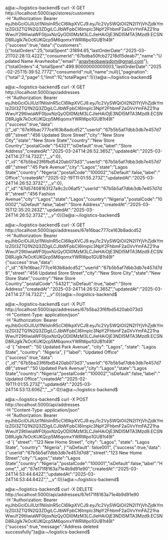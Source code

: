 a@a:~/logistics-backend$ curl -X GET \
  http://localhost:5000/api/stores/customers \
  -H "Authorization: Bearer eyJhbGciOiJIUzI1NiIsInR5cCI6IkpXVCJ9.eyJ1c2VySWQiOiI2N2I1YjVhZjdkYmIzZGI3ZTQ1N2Q3ZDgiLCJlbWFpbCI6Implc3NpY2FhbmF2aGVvYmFAZ21haWwuY29tIiwiaWF0IjoxNzQyODI0MzM3LCJleHAiOjE3NDI5MTA3Mzd9.ECSND8RJglk7kOcKUKQcp5M6qomxYWRWpo1GUB1t49I"
{"success":true,"data":{"customers":[{"totalOrders":25,"totalSpent":31894.65,"lastOrderDate":"2025-03-21T02:28:13.422Z","consumerId":"67bdba50fcb27218d15deab7","name":"Updated Name Anavheoba","email":"anavheobawisdom@gmail.com"},{"totalOrders":4,"totalSpent":499.90000000000003,"lastOrderDate":"2025-02-25T15:39:52.777Z","consumerId":null,"name":null}],"pagination":{"total":2,"page":1,"limit":10,"totalPages":1}}}a@a:~/logistics-backend$ 
























a@a:~/logistics-backend$ curl -X GET \
  http://localhost:5000/api/addresses \
  -H "Authorization: Bearer eyJhbGciOiJIUzI1NiIsInR5cCI6IkpXVCJ9.eyJ1c2VySWQiOiI2N2I1YjVhZjdkYmIzZGI3ZTQ1N2Q3ZDgiLCJlbWFpbCI6Implc3NpY2FhbmF2aGVvYmFAZ21haWwuY29tIiwiaWF0IjoxNzQyODI0MzM3LCJleHAiOjE3NDI5MTA3Mzd9.ECSND8RJglk7kOcKUKQcp5M6qomxYWRWpo1GUB1t49I"
{"success":true,"data":[{"_id":"67e16bac777ce163b8adcd52","userId":"67b5b5af7dbb3db7e457d7d8","street":"456 Updated Store Street","city":"New Store City","state":"New Store State","country":"New Store Country","postalCode":"54321","isDefault":true,"label":"Store Address","createdAt":"2025-03-24T14:26:52.365Z","updatedAt":"2025-03-24T14:27:14.732Z","__v":0},{"_id":"67b5ba23f6fbd5420ab073d3","userId":"67b5b5af7dbb3db7e457d7d8","street":"45 Park Avenue","city":"Lagos","state":"Lagos State","country":"Nigeria","postalCode":"100002","isDefault":false,"label":"Office","createdAt":"2025-02-19T11:01:55.273Z","updatedAt":"2025-03-24T14:26:52.373Z","__v":0},{"_id":"67d57408163127a9c2c06af5","userId":"67b5b5af7dbb3db7e457d7d8","street":"456 Fashion Avenue","city":"Lagos","state":"Lagos","country":"Nigeria","postalCode":"100002","isDefault":false,"label":"Store Address","createdAt":"2025-03-15T12:35:20.263Z","updatedAt":"2025-03-24T14:26:52.373Z","__v":0}]}a@a:~/logistics-backend$ 




















a@a:~/logistics-backend$ curl -X GET \
  http://localhost:5000/api/addresses/67e16bac777ce163b8adcd52 \
  -H "Authorization: Bearer eyJhbGciOiJIUzI1NiIsInR5cCI6IkpXVCJ9.eyJ1c2VySWQiOiI2N2I1YjVhZjdkYmIzZGI3ZTQ1N2Q3ZDgiLCJlbWFpbCI6Implc3NpY2FhbmF2aGVvYmFAZ21haWwuY29tIiwiaWF0IjoxNzQyODI0MzM3LCJleHAiOjE3NDI5MTA3Mzd9.ECSND8RJglk7kOcKUKQcp5M6qomxYWRWpo1GUB1t49I"
{"success":true,"data":{"_id":"67e16bac777ce163b8adcd52","userId":"67b5b5af7dbb3db7e457d7d8","street":"456 Updated Store Street","city":"New Store City","state":"New Store State","country":"New Store Country","postalCode":"54321","isDefault":true,"label":"Store Address","createdAt":"2025-03-24T14:26:52.365Z","updatedAt":"2025-03-24T14:27:14.732Z","__v":0}}a@a:~/logistics-backend$ 



















a@a:~/logistics-backend$ curl -X PUT \
  http://localhost:5000/api/addresses/67b5ba23f6fbd5420ab073d3 \
  -H "Content-Type: application/json" \
  -H "Authorization: Bearer eyJhbGciOiJIUzI1NiIsInR5cCI6IkpXVCJ9.eyJ1c2VySWQiOiI2N2I1YjVhZjdkYmIzZGI3ZTQ1N2Q3ZDgiLCJlbWFpbCI6Implc3NpY2FhbmF2aGVvYmFAZ21haWwuY29tIiwiaWF0IjoxNzQyODI0MzM3LCJleHAiOjE3NDI5MTA3Mzd9.ECSND8RJglk7kOcKUKQcp5M6qomxYWRWpo1GUB1t49I" \
  -d '{
    "street": "50 Updated Park Avenue",
    "city": "Lagos",
    "state": "Lagos State",
    "country": "Nigeria",
  }'"label": "Updated Office"
{"success":true,"data":{"_id":"67b5ba23f6fbd5420ab073d3","userId":"67b5b5af7dbb3db7e457d7d8","street":"50 Updated Park Avenue","city":"Lagos","state":"Lagos State","country":"Nigeria","postalCode":"100002","isDefault":false,"label":"Updated Office","createdAt":"2025-02-19T11:01:55.273Z","updatedAt":"2025-03-24T14:53:13.606Z","__v":0}}a@a:~/logistics-backend$ 






















a@a:~/logistics-backend$ curl -X POST \
  http://localhost:5000/api/addresses \
  -H "Content-Type: application/json" \
  -H "Authorization: Bearer eyJhbGciOiJIUzI1NiIsInR5cCI6IkpXVCJ9.eyJ1c2VySWQiOiI2N2I1YjVhZjdkYmIzZGI3ZTQ1N2Q3ZDgiLCJlbWFpbCI6Implc3NpY2FhbmF2aGVvYmFAZ21haWwuY29tIiwiaWF0IjoxNzQyODI0MzM3LCJleHAiOjE3NDI5MTA3Mzd9.ECSND8RJglk7kOcKUKQcp5M6qomxYWRWpo1GUB1t49I" \
  -d '{
    "street": "123 New Home Street",
    "city": "Lagos",
    "state": "Lagos State",
    "country": "Nigeria",
  }'"isDefault": false001",
{"success":true,"data":{"userId":"67b5b5af7dbb3db7e457d7d8","street":"123 New Home Street","city":"Lagos","state":"Lagos State","country":"Nigeria","postalCode":"100001","isDefault":false,"label":"Home","_id":"67e171f8163a71e4b9d91e90","createdAt":"2025-03-24T14:53:44.642Z","updatedAt":"2025-03-24T14:53:44.642Z","__v":0}}a@a:~/logistics-backend$ 
















a@a:~/logistics-backend$ curl -X DELETE \
  http://localhost:5000/api/addresses/67e171f8163a71e4b9d91e90 \
  -H "Authorization: Bearer eyJhbGciOiJIUzI1NiIsInR5cCI6IkpXVCJ9.eyJ1c2VySWQiOiI2N2I1YjVhZjdkYmIzZGI3ZTQ1N2Q3ZDgiLCJlbWFpbCI6Implc3NpY2FhbmF2aGVvYmFAZ21haWwuY29tIiwiaWF0IjoxNzQyODI0MzM3LCJleHAiOjE3NDI5MTA3Mzd9.ECSND8RJglk7kOcKUKQcp5M6qomxYWRWpo1GUB1t49I"
{"success":true,"message":"Address deleted successfully"}a@a:~/logistics-backend$ 